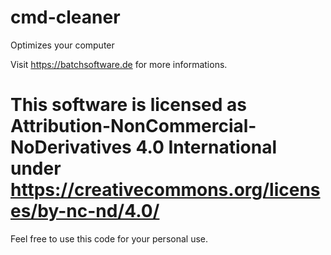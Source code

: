 # cmd-cleaner
Optimizes your computer

Visit https://batchsoftware.de for more informations.
# This software is licensed as Attribution-NonCommercial-NoDerivatives 4.0 International under https://creativecommons.org/licenses/by-nc-nd/4.0/ 
Feel free to use this code for your personal use. 
